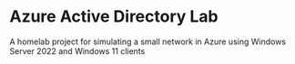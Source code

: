 # Azure Active Directory Lab
A homelab project for simulating a small network in Azure using Windows Server 2022 and Windows 11 clients
